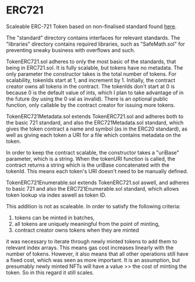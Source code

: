 # ERC721
Scaleable ERC-721 Token based on non-finalised standard found [here](https://github.com/ethereum/EIPs/blob/master/EIPS/eip-721.md). 

The "standard" directory contains interfaces for relevant standards.
The "libraries" directory contains required libraries, such as "SafeMath.sol" for preventing sneaky business with overflows and such.

TokenERC721.sol adheres to only the most basic of the standards, that being in ERC721.sol. It is fully scalable, but tokens have no metadata. The only parameter the constructor takes is the total number of tokens. For scalability, tokenIds start at 1, and increment by 1.
Initially, the contract creator owns all tokens in the contract. The tokenIds don't start at 0 is because 0 is the default value of ints, which I plan to take advantage of in the future (by using the 0 val as invalid).
There is an optional public function, only callable by the contract creator for issuing more tokens.

TokenERC721Metadata.sol extends TokenERC721.sol and adheres both to the basic 721 standard, and also the ERC721Metadata.sol standard, which gives the token contract a name and symbol (as in the ERC20 standard), as well as giving each token a URI for a file which contains metadata on the token. 

In order to keep the contract scalable, the constructor takes a "uriBase" parameter, which is a string. When the tokenURI function is called, the contract returns a string which is the uriBase concatenated with the tokenId. This means each token's URI doesn't need to be manually defined. 

TokenERC721Enumerable.sol extends TokenERC721.sol aswell, and adheres to basic 721 and also the ERC721Enumerable.sol standard, which allows token lookup via index aswell as token ID.

This addition is not as scaleable. In order to satisfy the following criteria:
1. tokens can be minted in batches, 
2. all tokens are uniquely meaningful from the point of minting,
3. contract creator owns tokens when they are minted

it was necessary to iterate through newly minted tokens to add them to relevant index arrays. This means gas cost increases linearly with the number of tokens. However, it also means that all other operations still have a fixed cost, which was seen as more important. It is an assumption, but presumably newly minted NFTs will have a value >> the cost of minting the token. So in this regard it still scales.
